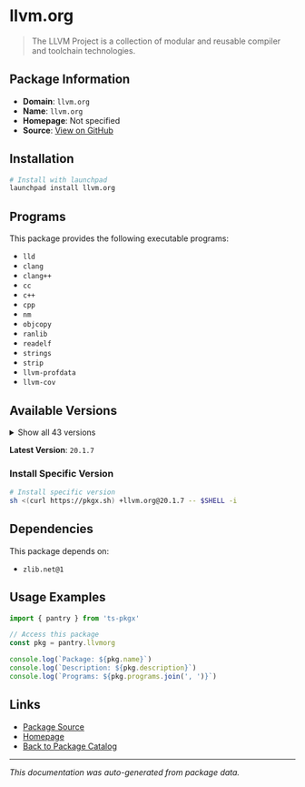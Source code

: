 # llvm.org

> The LLVM Project is a collection of modular and reusable compiler and toolchain technologies.

## Package Information

- **Domain**: `llvm.org`
- **Name**: `llvm.org`
- **Homepage**: Not specified
- **Source**: [View on GitHub](https://github.com/pkgxdev/pantry/tree/main/projects/llvm.org/package.yml)

## Installation

```bash
# Install with launchpad
launchpad install llvm.org
```

## Programs

This package provides the following executable programs:

- `lld`
- `clang`
- `clang++`
- `cc`
- `c++`
- `cpp`
- `nm`
- `objcopy`
- `ranlib`
- `readelf`
- `strings`
- `strip`
- `llvm-profdata`
- `llvm-cov`

## Available Versions

<details>
<summary>Show all 43 versions</summary>

- `20.1.7`, `20.1.6`, `20.1.5`, `20.1.4`, `20.1.3`
- `20.1.2`, `20.1.1`, `20.1.0`, `19.1.7`, `19.1.6`
- `19.1.4`, `19.1.3`, `19.1.2`, `19.1.1`, `19.1.0`
- `18.1.8`, `18.1.7`, `18.1.6`, `18.1.5`, `18.1.4`
- `18.1.3`, `18.1.2`, `18.1.1`, `18.1.0`, `17.0.6`
- `17.0.5`, `17.0.4`, `17.0.3`, `17.0.2`, `17.0.1`
- `17.0.0`, `16.0.6`, `16.0.5`, `16.0.4`, `16.0.3`
- `16.0.2`, `16.0.1`, `15.0.7`, `15.0.6`, `14.0.6`
- `14.0.3`, `13.0.1`, `12.0.1`

</details>

**Latest Version**: `20.1.7`

### Install Specific Version

```bash
# Install specific version
sh <(curl https://pkgx.sh) +llvm.org@20.1.7 -- $SHELL -i
```

## Dependencies

This package depends on:

- `zlib.net@1`

## Usage Examples

```typescript
import { pantry } from 'ts-pkgx'

// Access this package
const pkg = pantry.llvmorg

console.log(`Package: ${pkg.name}`)
console.log(`Description: ${pkg.description}`)
console.log(`Programs: ${pkg.programs.join(', ')}`)
```

## Links

- [Package Source](https://github.com/pkgxdev/pantry/tree/main/projects/llvm.org/package.yml)
- [Homepage](#)
- [Back to Package Catalog](../package-catalog.md)

---

*This documentation was auto-generated from package data.*
